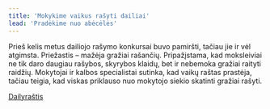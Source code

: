 ```yaml
---
title: 'Mokykime vaikus rašyti dailiai'
lead: 'Pradėkime nuo abėcėlės'
---
```


Prieš kelis metus dailiojo rašymo konkursai buvo pamiršti, tačiau jie ir vėl atgimsta. Priežastis – mažėja gražiai rašančių. Pripažįstama, kad moksleiviai ne tik daro daugiau rašybos, skyrybos klaidų, bet ir nebemoka gražiai raityti raidžių. Mokytojai ir kalbos specialistai sutinka, kad vaikų raštas prastėja, tačiau teigia, kad viskas priklauso nuo mokytojo siekio skatinti gražiai rašyti.

[Dailyraštis](/dailyrastis?classes=btn,btn--primary,btn__text "Dailyraščio kursas")